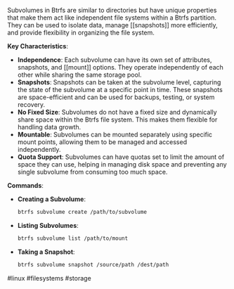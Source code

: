 Subvolumes in Btrfs are similar to directories but have unique properties that make them act like independent file systems within a Btrfs partition. They can be used to isolate data, manage [[snapshots]] more efficiently, and provide flexibility in organizing the file system.

**Key Characteristics**:

- **Independence**: Each subvolume can have its own set of attributes, snapshots, and [[mount]] options. They operate independently of each other while sharing the same storage pool.
- **Snapshots**: Snapshots can be taken at the subvolume level, capturing the state of the subvolume at a specific point in time. These snapshots are space-efficient and can be used for backups, testing, or system recovery.
- **No Fixed Size**: Subvolumes do not have a fixed size and dynamically share space within the Btrfs file system. This makes them flexible for handling data growth.
- **Mountable**: Subvolumes can be mounted separately using specific mount points, allowing them to be managed and accessed independently.
- **Quota Support**: Subvolumes can have quotas set to limit the amount of space they can use, helping in managing disk space and preventing any single subvolume from consuming too much space.


**Commands**:
- **Creating a Subvolume**: 
  ```bash
  btrfs subvolume create /path/to/subvolume
  ```
- **Listing Subvolumes**: 
  ```bash
  btrfs subvolume list /path/to/mount
  ```
- **Taking a Snapshot**: 
  ```bash
  btrfs subvolume snapshot /source/path /dest/path
  ```


#linux #filesystems #storage 